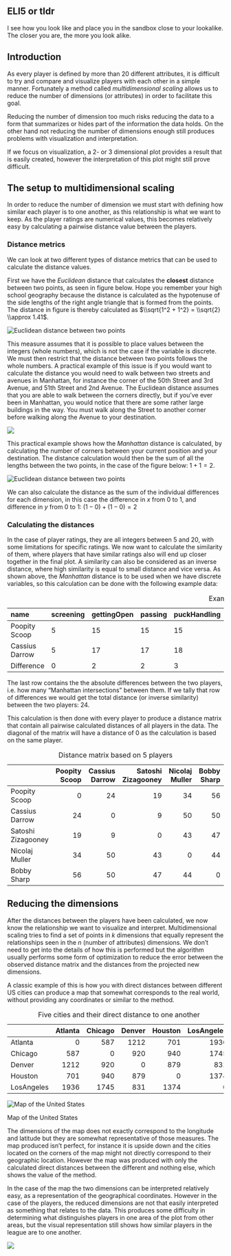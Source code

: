 ELI5 or tldr
------------

I see how you look like and place you in the sandbox close to your
lookalike. The closer you are, the more you look alike.

Introduction
------------

As every player is defined by more than 20 different attributes, it is
difficult to try and compare and visualize players with each other in a
simple manner. Fortunately a method called *multidimensional scaling*
allows us to reduce the number of dimensions (or attributes) in order to
facilitate this goal.

Reducing the number of dimension too much risks reducing the data to a
form that summarizes or hides part of the information the data holds. On
the other hand not reducing the number of dimensions enough still
produces problems with visualization and interpretation.

If we focus on visualization, a 2- or 3 dimensional plot provides a
result that is easily created, however the interpretation of this plot
might still prove difficult.

The setup to multidimensional scaling
-------------------------------------

In order to reduce the number of dimension we must start with defining
how similar each player is to one another, as this relationship is what
we want to keep. As the player ratings are numerical values, this
becomes relatively easy by calculating a pairwise distance value between
the players.

### Distance metrics

We can look at two different types of distance metrics that can be used
to calculate the distance values.

First we have the *Euclidean* distance that calculates the **closest**
distance between two points, as seen in figure below. Hope you remember
your high school geography because the distance is calculated as the
hypotenuse of the side lengths of the right angle triangle that is
formed from the points. The distance in figure is thereby calculated as
$\\sqrt{1^2 + 1^2} = \\sqrt{2} \\approx 1.41$.

![Euclidean distance between two
points](F:/GitHubs/shl_API/SHL-Analytics/app-documents/mdExplanation_files/figure-markdown_strict/euclidean-1.png)

This measure assumes that it is possible to place values between the
integers (whole numbers), which is not the case if the variable is
discrete. We must then restrict that the distance between two points
follows the whole numbers. A practical example of this issue is if you
would want to calculate the distance you would need to walk between two
streets and avenues in Manhattan, for instance the corner of the 50th
Street and 3rd Avenue, and 51th Street and 2nd Avenue. The Euclidean
distance assumes that you are able to walk between the corners directly,
but if you’ve ever been in Manhattan, you would notice that there are
some rather large buildings in the way. You must walk along the Street
to another corner before walking along the Avenue to your destination.

![](F:/GitHubs/shl_API/SHL-Analytics/app-documents/mdExplanation_files/figure-markdown_strict/unnamed-chunk-1-1.png)

This practical example shows how the *Manhattan* distance is calculated,
by calculating the number of corners between your current position and
your destination. The distance calculation would then be the sum of all
the lengths between the two points, in the case of the figure below:
1 + 1 = 2.

![Euclidean distance between two
points](F:/GitHubs/shl_API/SHL-Analytics/app-documents/mdExplanation_files/figure-markdown_strict/manhattan-1.png)

We can also calculate the distance as the sum of the individual
differences for each dimension, in this case the difference in *x* from
0 to 1, and difference in *y* from 0 to 1: (1 − 0) + (1 − 0) = 2

### Calculating the distances

In the case of player ratings, they are all integers between 5 and 20,
with some limitations for specific ratings. We now want to calculate the
similarity of them, where players that have similar ratings also will
end up closer together in the final plot. A similarity can also be
considered as an inverse distance, where high similarity is equal to
small distance and vice versa. As shown above, the *Manhattan* distance
is to be used when we have discrete variables, so this calculation can
be done with the following example data:

<table>
<caption>Example data used</caption>
<colgroup>
<col style="width: 12%" />
<col style="width: 8%" />
<col style="width: 10%" />
<col style="width: 6%" />
<col style="width: 10%" />
<col style="width: 14%" />
<col style="width: 11%" />
<col style="width: 11%" />
<col style="width: 7%" />
<col style="width: 6%" />
</colgroup>
<thead>
<tr class="header">
<th style="text-align: left;">name</th>
<th style="text-align: left;">screening</th>
<th style="text-align: left;">gettingOpen</th>
<th style="text-align: left;">passing</th>
<th style="text-align: left;">puckHandling</th>
<th style="text-align: left;">shootingAccuracy</th>
<th style="text-align: left;">shootingRange</th>
<th style="text-align: left;">offensiveRead</th>
<th style="text-align: left;">checking</th>
<th style="text-align: left;">hitting</th>
</tr>
</thead>
<tbody>
<tr class="odd">
<td style="text-align: left;">Poopity Scoop</td>
<td style="text-align: left;">5</td>
<td style="text-align: left;">15</td>
<td style="text-align: left;">15</td>
<td style="text-align: left;">15</td>
<td style="text-align: left;">11</td>
<td style="text-align: left;">15</td>
<td style="text-align: left;">15</td>
<td style="text-align: left;">15</td>
<td style="text-align: left;">14</td>
</tr>
<tr class="even">
<td style="text-align: left;">Cassius Darrow</td>
<td style="text-align: left;">5</td>
<td style="text-align: left;">17</td>
<td style="text-align: left;">17</td>
<td style="text-align: left;">18</td>
<td style="text-align: left;">12</td>
<td style="text-align: left;">15</td>
<td style="text-align: left;">17</td>
<td style="text-align: left;">18</td>
<td style="text-align: left;">13</td>
</tr>
<tr class="odd">
<td style="text-align: left;">Difference</td>
<td style="text-align: left;">0</td>
<td style="text-align: left;">2</td>
<td style="text-align: left;">2</td>
<td style="text-align: left;">3</td>
<td style="text-align: left;">1</td>
<td style="text-align: left;">0</td>
<td style="text-align: left;">2</td>
<td style="text-align: left;">3</td>
<td style="text-align: left;">1</td>
</tr>
</tbody>
</table>

The last row contains the the absolute differences between the two
players, i.e. how many “Manhattan intersections” between them. If we
tally that row of differences we would get the total distance (or
inverse similarity) between the two players: 24.

This calculation is then done with every player to produce a distance
matrix that contain all pairwise calculated distances of all players in
the data. The diagonal of the matrix will have a distance of 0 as the
calculation is based on the same player.

<table>
<caption>Distance matrix based on 5 players</caption>
<thead>
<tr class="header">
<th style="text-align: left;"></th>
<th style="text-align: right;">Poopity Scoop</th>
<th style="text-align: right;">Cassius Darrow</th>
<th style="text-align: right;">Satoshi Zizagooney</th>
<th style="text-align: right;">Nicolaj Muller</th>
<th style="text-align: right;">Bobby Sharp</th>
</tr>
</thead>
<tbody>
<tr class="odd">
<td style="text-align: left;">Poopity Scoop</td>
<td style="text-align: right;">0</td>
<td style="text-align: right;">24</td>
<td style="text-align: right;">19</td>
<td style="text-align: right;">34</td>
<td style="text-align: right;">56</td>
</tr>
<tr class="even">
<td style="text-align: left;">Cassius Darrow</td>
<td style="text-align: right;">24</td>
<td style="text-align: right;">0</td>
<td style="text-align: right;">9</td>
<td style="text-align: right;">50</td>
<td style="text-align: right;">50</td>
</tr>
<tr class="odd">
<td style="text-align: left;">Satoshi Zizagooney</td>
<td style="text-align: right;">19</td>
<td style="text-align: right;">9</td>
<td style="text-align: right;">0</td>
<td style="text-align: right;">43</td>
<td style="text-align: right;">47</td>
</tr>
<tr class="even">
<td style="text-align: left;">Nicolaj Muller</td>
<td style="text-align: right;">34</td>
<td style="text-align: right;">50</td>
<td style="text-align: right;">43</td>
<td style="text-align: right;">0</td>
<td style="text-align: right;">44</td>
</tr>
<tr class="odd">
<td style="text-align: left;">Bobby Sharp</td>
<td style="text-align: right;">56</td>
<td style="text-align: right;">50</td>
<td style="text-align: right;">47</td>
<td style="text-align: right;">44</td>
<td style="text-align: right;">0</td>
</tr>
</tbody>
</table>

Reducing the dimensions
-----------------------

After the distances between the players have been calculated, we now
know the relationship we want to visualize and interpret.
Multidimensional scaling tries to find a set of points in *k* dimensions
that equally represent the relationships seen in the *n* (number of
attributes) dimensions. We don’t need to get into the details of how
this is performed but the algorithm usually performs some form of
optimization to reduce the error between the observed distance matrix
and the distances from the projected new dimensions.

A classic example of this is how you with direct distances between
different US cities can produce a map that somewhat corresponds to the
real world, without providing any coordinates or similar to the method.

<table>
<caption>Five cities and their direct distance to one another</caption>
<thead>
<tr class="header">
<th style="text-align: left;"></th>
<th style="text-align: right;">Atlanta</th>
<th style="text-align: right;">Chicago</th>
<th style="text-align: right;">Denver</th>
<th style="text-align: right;">Houston</th>
<th style="text-align: right;">LosAngeles</th>
</tr>
</thead>
<tbody>
<tr class="odd">
<td style="text-align: left;">Atlanta</td>
<td style="text-align: right;">0</td>
<td style="text-align: right;">587</td>
<td style="text-align: right;">1212</td>
<td style="text-align: right;">701</td>
<td style="text-align: right;">1936</td>
</tr>
<tr class="even">
<td style="text-align: left;">Chicago</td>
<td style="text-align: right;">587</td>
<td style="text-align: right;">0</td>
<td style="text-align: right;">920</td>
<td style="text-align: right;">940</td>
<td style="text-align: right;">1745</td>
</tr>
<tr class="odd">
<td style="text-align: left;">Denver</td>
<td style="text-align: right;">1212</td>
<td style="text-align: right;">920</td>
<td style="text-align: right;">0</td>
<td style="text-align: right;">879</td>
<td style="text-align: right;">831</td>
</tr>
<tr class="even">
<td style="text-align: left;">Houston</td>
<td style="text-align: right;">701</td>
<td style="text-align: right;">940</td>
<td style="text-align: right;">879</td>
<td style="text-align: right;">0</td>
<td style="text-align: right;">1374</td>
</tr>
<tr class="odd">
<td style="text-align: left;">LosAngeles</td>
<td style="text-align: right;">1936</td>
<td style="text-align: right;">1745</td>
<td style="text-align: right;">831</td>
<td style="text-align: right;">1374</td>
<td style="text-align: right;">0</td>
</tr>
</tbody>
</table>

<img src="F:/GitHubs/shl_API/SHL-Analytics/app-documents/mdExplanation_files/figure-markdown_strict/unnamed-chunk-4-1.png" alt="Map of the United States"  />
<p class="caption">
Map of the United States
</p>

The dimensions of the map does not exactly correspond to the longitude
and latitude but they are somewhat representative of those measures. The
map produced isn’t perfect, for instance it is upside down and the
cities located on the corners of the map might not directly correspond
to their geographic location. However the map was produced with only the
calculated direct distances between the different and nothing else,
which shows the value of the method.

In the case of the map the two dimensions can be interpreted relatively
easy, as a representation of the geographical coordinates. However in
the case of the players, the reduced dimensions are not that easily
interpreted as something that relates to the data. This produces some
difficulty in determining what distinguishes players in one area of the
plot from other areas, but the visual representation still shows how
similar players in the league are to one another.

<img src="F:/GitHubs/shl_API/SHL-Analytics/app-documents/mdExplanation_files/figure-markdown_strict/unnamed-chunk-5-1.png" style="display: block; margin: auto;" />
